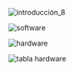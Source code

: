 ![introducción_8](https://github.com/Renzo-Chafloque/FUNBIO_Grupo2/assets/143019492/1f36a9a6-0c82-4cb2-a4cc-94323dc3867f)

![software](https://github.com/Renzo-Chafloque/FUNBIO_Grupo2/assets/143019492/d2d63882-dff9-45fb-8231-2943c2d0e8cb)

![hardware](https://github.com/Renzo-Chafloque/FUNBIO_Grupo2/assets/143019492/a4980398-a09d-4e02-bec8-94ce1e8449da)

![tabla hardware](https://github.com/Renzo-Chafloque/FUNBIO_Grupo2/assets/143019492/45a92d17-2fd8-4015-8b7d-5f0d1820f2eb)
